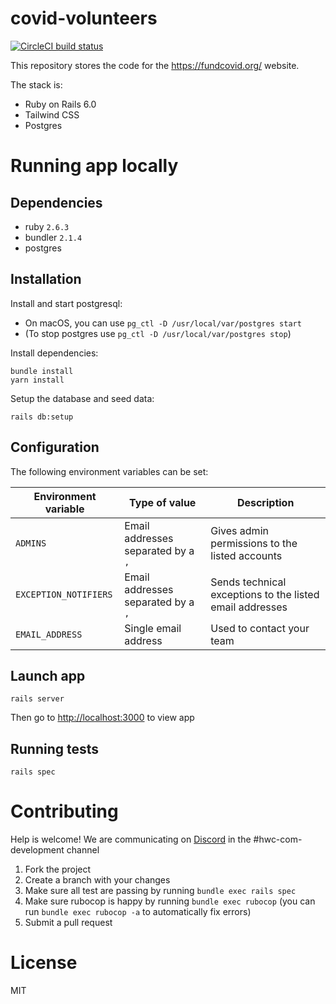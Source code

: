 # covid-volunteers

[![CircleCI build status](https://img.shields.io/cirrus/github/helpwithcovid/covid-volunteers?style=plastic)](https://circleci.com/gh/helpwithcovid/covid-volunteers)

This repository stores the code for the https://fundcovid.org/ website.

The stack is:

- Ruby on Rails 6.0
- Tailwind CSS
- Postgres

# Running app locally

## Dependencies

- ruby `2.6.3`
- bundler `2.1.4`
- postgres

## Installation

Install and start postgresql:
- On macOS, you can use `pg_ctl -D /usr/local/var/postgres start`
- (To stop postgres use `pg_ctl -D /usr/local/var/postgres stop`)

Install dependencies:

```
bundle install
yarn install
```

Setup the database and seed data:

```
rails db:setup
```

## Configuration

The following environment variables can be set:

| Environment variable  | Type of value                      | Description                                              |
|-----------------------|------------------------------------|----------------------------------------------------------|
| `ADMINS`              | Email addresses separated by a `,` | Gives admin permissions to the listed accounts           |
| `EXCEPTION_NOTIFIERS` | Email addresses separated by a `,` | Sends technical exceptions to the listed email addresses |
| `EMAIL_ADDRESS`       | Single email address               | Used to contact your team                                |

## Launch app

```
rails server
```

Then go to [http://localhost:3000](http://localhost:3000) to view app

## Running tests

```
rails spec
```

# Contributing

Help is welcome! We are communicating on [Discord](https://discord.gg/8nAJfFN) in the #hwc-com-development channel

1. Fork the project
1. Create a branch with your changes
1. Make sure all test are passing by running `bundle exec rails spec`
1. Make sure rubocop is happy by running `bundle exec rubocop` (you can run `bundle exec rubocop -a` to automatically fix errors)
1. Submit a pull request

# License

MIT
